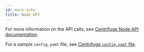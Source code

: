 ```yaml
---
id: more-info
title: Node API
---
```


For more information on the API calls, see [Centrifuge Node API documentation](https://app.swaggerhub.com/apis-docs/centrifuge.io/cent-node/0.0.1).

For a sample `config.yaml` file, see [Centrifuge `config.yaml` file](https://github.com/centrifuge/go-centrifuge/blob/develop/build/configs/default_config.yaml). 

